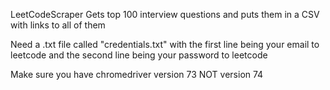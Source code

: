 LeetCodeScraper
Gets top 100 interview questions and puts them in a CSV with links to all of them

Need a .txt file called "credentials.txt" with the first line being your email to leetcode and the second line being your password to leetcode

Make sure you have chromedriver version 73 NOT version 74
